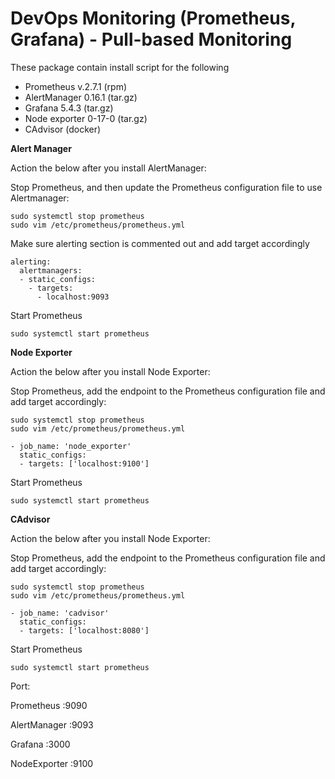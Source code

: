 
# DevOps Monitoring (Prometheus, Grafana) - Pull-based Monitoring
These package contain install script for the following

 - Prometheus v.2.7.1 (rpm)
 - AlertManager 0.16.1 (tar.gz)
 - Grafana 5.4.3 (tar.gz)
 - Node exporter 0-17-0 (tar.gz)
 - CAdvisor (docker)


**Alert Manager**

Action the below after you install AlertManager:

Stop Prometheus, and then update the Prometheus configuration file to use Alertmanager:

    sudo systemctl stop prometheus
    sudo vim /etc/prometheus/prometheus.yml

Make sure alerting section is commented out and add target accordingly

    alerting:
      alertmanagers:
      - static_configs:
        - targets:
          - localhost:9093

Start Prometheus

    sudo systemctl start prometheus


**Node Exporter**

Action the below after you install Node Exporter:

Stop Prometheus, add the endpoint to the Prometheus configuration file and add target accordingly:

    sudo systemctl stop prometheus
    sudo vim /etc/prometheus/prometheus.yml

    - job_name: 'node_exporter'
      static_configs:
      - targets: ['localhost:9100']

Start Prometheus

    sudo systemctl start prometheus


**CAdvisor**

Action the below after you install Node Exporter:

Stop Prometheus, add the endpoint to the Prometheus configuration file and add target accordingly:

    sudo systemctl stop prometheus
    sudo vim /etc/prometheus/prometheus.yml

    - job_name: 'cadvisor'
      static_configs:
      - targets: ['localhost:8080']

Start Prometheus

    sudo systemctl start prometheus




Port:

Prometheus :9090

AlertManager :9093

Grafana :3000

NodeExporter :9100
